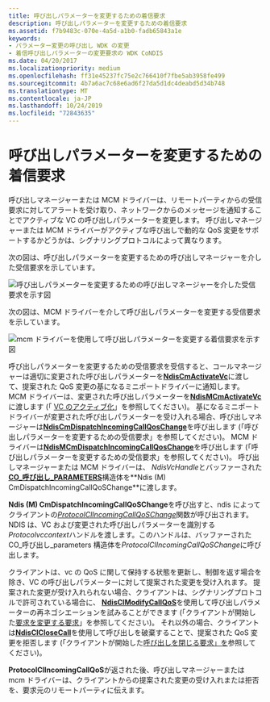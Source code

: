 ```yaml
---
title: 呼び出しパラメーターを変更するための着信要求
description: 呼び出しパラメーターを変更するための着信要求
ms.assetid: f7b9483c-070e-4a5d-a1b0-fadb65843a1e
keywords:
- パラメーター変更の呼び出し WDK の変更
- 着信呼び出しパラメーターの変更要求の WDK CoNDIS
ms.date: 04/20/2017
ms.localizationpriority: medium
ms.openlocfilehash: ff31e45237fc75e2c766410f7fbe5ab3958fe499
ms.sourcegitcommit: 4b7a6ac7c68e6ad6f27da5d1dc4deabd5d34b748
ms.translationtype: MT
ms.contentlocale: ja-JP
ms.lasthandoff: 10/24/2019
ms.locfileid: "72843635"
---
```

# <a name="incoming-request-to-change-call-parameters"></a>呼び出しパラメーターを変更するための着信要求





呼び出しマネージャーまたは MCM ドライバーは、リモートパーティからの受信要求に対してアラートを受け取り、ネットワークからのメッセージを通知することでアクティブな VC の呼び出しパラメーターを変更します。 呼び出しマネージャーまたは MCM ドライバーがアクティブな呼び出しで動的な QoS 変更をサポートするかどうかは、シグナリングプロトコルによって異なります。

次の図は、呼び出しパラメーターを変更するための呼び出しマネージャーを介した受信要求を示しています。

![呼び出しパラメーターを変更するための呼び出しマネージャーを介した受信要求を示す図](images/cm-16.png)

次の図は、MCM ドライバーを介して呼び出しパラメーターを変更する受信要求を示しています。

![mcm ドライバーを使用して呼び出しパラメーターを変更する着信要求を示す図](images/fig1-16.png)

呼び出しパラメーターを変更するための受信要求を受信すると、コールマネージャーは適切に変更された呼び出しパラメーターを[**NdisCmActivateVc**](https://docs.microsoft.com/windows-hardware/drivers/ddi/ndis/nf-ndis-ndiscmactivatevc)に渡して、提案された QoS 変更の基になるミニポートドライバーに通知します。 MCM ドライバーは、変更された呼び出しパラメーターを[**NdisMCmActivateVc**](https://docs.microsoft.com/windows-hardware/drivers/ddi/ndis/nf-ndis-ndismcmactivatevc)に渡します (「 [VC のアクティブ化](activating-a-vc.md)」を参照してください)。 基になるミニポートドライバーが変更された呼び出しパラメーターを受け入れる場合、呼び出しマネージャーは[**NdisCmDispatchIncomingCallQosChange**](https://docs.microsoft.com/windows-hardware/drivers/ddi/ndis/nf-ndis-ndiscmdispatchincomingcallqoschange)を呼び出します (「呼び出しパラメーターを変更するための受信要求」を参照してください)。 MCM ドライバーは[**NdisMCmDispatchIncomingCallQosChange**](https://docs.microsoft.com/windows-hardware/drivers/ddi/ndis/nf-ndis-ndismcmdispatchincomingcallqoschange)を呼び出します (「呼び出しパラメーターを変更するための受信要求」を参照してください)。 呼び出しマネージャーまたは MCM ドライバーは、 *NdisVcHandle*とバッファーされた[**CO\_呼び出し\_PARAMETERS**](https://docs.microsoft.com/previous-versions/windows/hardware/network/ff545384(v=vs.85))構造体を**Ndis (M) CmDispatchIncomingCallQoSChange**に渡します。

**Ndis (M) CmDispatchIncomingCallQoSChange**を呼び出すと、ndis によってクライアントの[*ProtocolClIncomingCallQoSChange*](https://docs.microsoft.com/windows-hardware/drivers/ddi/ndis/nc-ndis-protocol_cl_incoming_call_qos_change)関数が呼び出されます。 NDIS は、VC および変更された呼び出しパラメーターを識別する*Protocolvccontext*ハンドルを渡します。このハンドルは、バッファーされた CO\_呼び出し\_parameters 構造体を*ProtocolClIncomingCallQoSChange*に呼び出します。

クライアントは、vc の QoS に関して保持する状態を更新し、制御を返す場合を除き、VC の呼び出しパラメーターに対して提案された変更を受け入れます。 提案された変更が受け入れられない場合、クライアントは、シグナリングプロトコルで許可されている場合に、 [**NdisClModifyCallQoS**](https://docs.microsoft.com/windows-hardware/drivers/ddi/ndis/nf-ndis-ndisclmodifycallqos)を使用して呼び出しパラメーターの再ネゴシエーションを試みることができます (「クライアントが開始した[要求を変更する要求](client-initiated-request-to-change-call-parameters.md)」を参照してください)。 それ以外の場合、クライアントは[**NdisClCloseCall**](https://docs.microsoft.com/windows-hardware/drivers/ddi/ndis/nf-ndis-ndisclclosecall)を使用して呼び出しを破棄することで、提案された QoS 変更を拒否します (「クライアントが開始した[呼び出しを閉じる要求」を](client-initiated-request-to-close-a-call.md)参照してください)。

**ProtocolClIncomingCallQoS**が返された後、呼び出しマネージャーまたは mcm ドライバーは、クライアントからの提案された変更の受け入れまたは拒否を、要求元のリモートパーティに伝えます。

 

 





